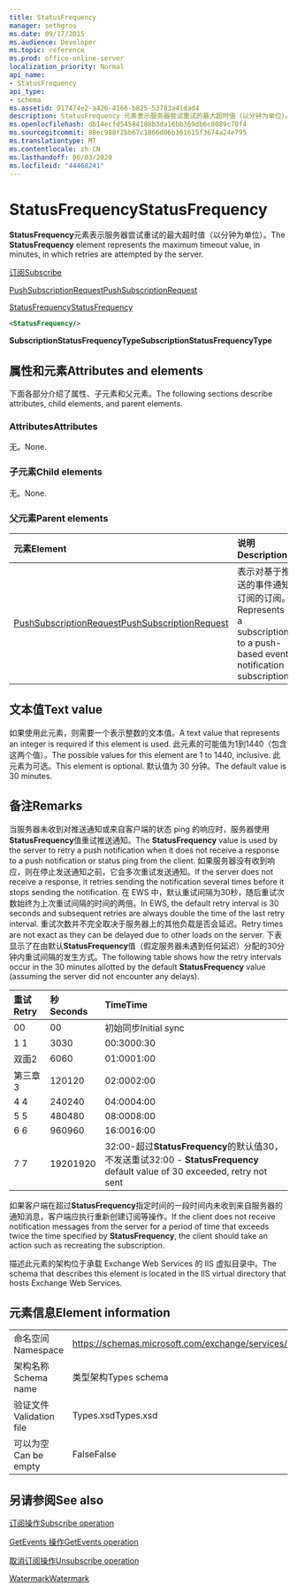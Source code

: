 ```yaml
---
title: StatusFrequency
manager: sethgros
ms.date: 09/17/2015
ms.audience: Developer
ms.topic: reference
ms.prod: office-online-server
localization_priority: Normal
api_name:
- StatusFrequency
api_type:
- schema
ms.assetid: 917474e2-a426-4166-b825-53783a41dad4
description: StatusFrequency 元素表示服务器尝试重试的最大超时值（以分钟为单位）。
ms.openlocfilehash: db14ecfd54584188b3da16bb369db6c8089c70f4
ms.sourcegitcommit: 88ec988f2bb67c1866d06b361615f3674a24e795
ms.translationtype: MT
ms.contentlocale: zh-CN
ms.lasthandoff: 06/03/2020
ms.locfileid: "44468241"
---
```

# <a name="statusfrequency"></a><span data-ttu-id="22b50-103">StatusFrequency</span><span class="sxs-lookup"><span data-stu-id="22b50-103">StatusFrequency</span></span>

<span data-ttu-id="22b50-104">**StatusFrequency**元素表示服务器尝试重试的最大超时值（以分钟为单位）。</span><span class="sxs-lookup"><span data-stu-id="22b50-104">The **StatusFrequency** element represents the maximum timeout value, in minutes, in which retries are attempted by the server.</span></span> 
  
[<span data-ttu-id="22b50-105">订阅</span><span class="sxs-lookup"><span data-stu-id="22b50-105">Subscribe</span></span>](subscribe.md)
  
[<span data-ttu-id="22b50-106">PushSubscriptionRequest</span><span class="sxs-lookup"><span data-stu-id="22b50-106">PushSubscriptionRequest</span></span>](pushsubscriptionrequest.md)
  
[<span data-ttu-id="22b50-107">StatusFrequency</span><span class="sxs-lookup"><span data-stu-id="22b50-107">StatusFrequency</span></span>](statusfrequency.md)
  
```XML
<StatusFrequency/>
```

 <span data-ttu-id="22b50-108">**SubscriptionStatusFrequencyType**</span><span class="sxs-lookup"><span data-stu-id="22b50-108">**SubscriptionStatusFrequencyType**</span></span>
## <a name="attributes-and-elements"></a><span data-ttu-id="22b50-109">属性和元素</span><span class="sxs-lookup"><span data-stu-id="22b50-109">Attributes and elements</span></span>

<span data-ttu-id="22b50-110">下面各部分介绍了属性、子元素和父元素。</span><span class="sxs-lookup"><span data-stu-id="22b50-110">The following sections describe attributes, child elements, and parent elements.</span></span>
  
### <a name="attributes"></a><span data-ttu-id="22b50-111">Attributes</span><span class="sxs-lookup"><span data-stu-id="22b50-111">Attributes</span></span>

<span data-ttu-id="22b50-112">无。</span><span class="sxs-lookup"><span data-stu-id="22b50-112">None.</span></span>
  
### <a name="child-elements"></a><span data-ttu-id="22b50-113">子元素</span><span class="sxs-lookup"><span data-stu-id="22b50-113">Child elements</span></span>

<span data-ttu-id="22b50-114">无。</span><span class="sxs-lookup"><span data-stu-id="22b50-114">None.</span></span>
  
### <a name="parent-elements"></a><span data-ttu-id="22b50-115">父元素</span><span class="sxs-lookup"><span data-stu-id="22b50-115">Parent elements</span></span>

|<span data-ttu-id="22b50-116">**元素**</span><span class="sxs-lookup"><span data-stu-id="22b50-116">**Element**</span></span>|<span data-ttu-id="22b50-117">**说明**</span><span class="sxs-lookup"><span data-stu-id="22b50-117">**Description**</span></span>|
|:-----|:-----|
|[<span data-ttu-id="22b50-118">PushSubscriptionRequest</span><span class="sxs-lookup"><span data-stu-id="22b50-118">PushSubscriptionRequest</span></span>](pushsubscriptionrequest.md) <br/> |<span data-ttu-id="22b50-119">表示对基于推送的事件通知订阅的订阅。</span><span class="sxs-lookup"><span data-stu-id="22b50-119">Represents a subscription to a push-based event notification subscription.</span></span>  <br/> |
   
## <a name="text-value"></a><span data-ttu-id="22b50-120">文本值</span><span class="sxs-lookup"><span data-stu-id="22b50-120">Text value</span></span>

<span data-ttu-id="22b50-121">如果使用此元素，则需要一个表示整数的文本值。</span><span class="sxs-lookup"><span data-stu-id="22b50-121">A text value that represents an integer is required if this element is used.</span></span> <span data-ttu-id="22b50-122">此元素的可能值为1到1440（包含这两个值）。</span><span class="sxs-lookup"><span data-stu-id="22b50-122">The possible values for this element are 1 to 1440, inclusive.</span></span> <span data-ttu-id="22b50-123">此元素为可选。</span><span class="sxs-lookup"><span data-stu-id="22b50-123">This element is optional.</span></span> <span data-ttu-id="22b50-124">默认值为 30 分钟。</span><span class="sxs-lookup"><span data-stu-id="22b50-124">The default value is 30 minutes.</span></span>
  
## <a name="remarks"></a><span data-ttu-id="22b50-125">备注</span><span class="sxs-lookup"><span data-stu-id="22b50-125">Remarks</span></span>

<span data-ttu-id="22b50-126">当服务器未收到对推送通知或来自客户端的状态 ping 的响应时，服务器使用**StatusFrequency**值重试推送通知。</span><span class="sxs-lookup"><span data-stu-id="22b50-126">The **StatusFrequency** value is used by the server to retry a push notification when it does not receive a response to a push notification or status ping from the client.</span></span> <span data-ttu-id="22b50-127">如果服务器没有收到响应，则在停止发送通知之前，它会多次重试发送通知。</span><span class="sxs-lookup"><span data-stu-id="22b50-127">If the server does not receive a response, it retries sending the notification several times before it stops sending the notification.</span></span> <span data-ttu-id="22b50-128">在 EWS 中，默认重试间隔为30秒，随后重试次数始终为上次重试间隔的时间的两倍。</span><span class="sxs-lookup"><span data-stu-id="22b50-128">In EWS, the default retry interval is 30 seconds and subsequent retries are always double the time of the last retry interval.</span></span> <span data-ttu-id="22b50-129">重试次数并不完全取决于服务器上的其他负载是否会延迟。</span><span class="sxs-lookup"><span data-stu-id="22b50-129">Retry times are not exact as they can be delayed due to other loads on the server.</span></span> <span data-ttu-id="22b50-130">下表显示了在由默认**StatusFrequency**值（假定服务器未遇到任何延迟）分配的30分钟内重试间隔的发生方式。</span><span class="sxs-lookup"><span data-stu-id="22b50-130">The following table shows how the retry intervals occur in the 30 minutes allotted by the default **StatusFrequency** value (assuming the server did not encounter any delays).</span></span> 
  
|<span data-ttu-id="22b50-131">**重试**</span><span class="sxs-lookup"><span data-stu-id="22b50-131">**Retry**</span></span>|<span data-ttu-id="22b50-132">**秒**</span><span class="sxs-lookup"><span data-stu-id="22b50-132">**Seconds**</span></span>|<span data-ttu-id="22b50-133">**Time**</span><span class="sxs-lookup"><span data-stu-id="22b50-133">**Time**</span></span>|
|:-----|:-----|:-----|
|<span data-ttu-id="22b50-134">0</span><span class="sxs-lookup"><span data-stu-id="22b50-134">0</span></span>  <br/> |<span data-ttu-id="22b50-135">0</span><span class="sxs-lookup"><span data-stu-id="22b50-135">0</span></span>  <br/> |<span data-ttu-id="22b50-136">初始同步</span><span class="sxs-lookup"><span data-stu-id="22b50-136">Initial sync</span></span>  <br/> |
|<span data-ttu-id="22b50-137">1 </span><span class="sxs-lookup"><span data-stu-id="22b50-137">1</span></span>  <br/> |<span data-ttu-id="22b50-138">30</span><span class="sxs-lookup"><span data-stu-id="22b50-138">30</span></span>  <br/> |<span data-ttu-id="22b50-139">00:30</span><span class="sxs-lookup"><span data-stu-id="22b50-139">00:30</span></span>  <br/> |
|<span data-ttu-id="22b50-140">双面</span><span class="sxs-lookup"><span data-stu-id="22b50-140">2</span></span>  <br/> |<span data-ttu-id="22b50-141">60</span><span class="sxs-lookup"><span data-stu-id="22b50-141">60</span></span>  <br/> |<span data-ttu-id="22b50-142">01:00</span><span class="sxs-lookup"><span data-stu-id="22b50-142">01:00</span></span>  <br/> |
|<span data-ttu-id="22b50-143">第三章</span><span class="sxs-lookup"><span data-stu-id="22b50-143">3</span></span>  <br/> |<span data-ttu-id="22b50-144">120</span><span class="sxs-lookup"><span data-stu-id="22b50-144">120</span></span>  <br/> |<span data-ttu-id="22b50-145">02:00</span><span class="sxs-lookup"><span data-stu-id="22b50-145">02:00</span></span>  <br/> |
|<span data-ttu-id="22b50-146">4 </span><span class="sxs-lookup"><span data-stu-id="22b50-146">4</span></span>  <br/> |<span data-ttu-id="22b50-147">240</span><span class="sxs-lookup"><span data-stu-id="22b50-147">240</span></span>  <br/> |<span data-ttu-id="22b50-148">04:00</span><span class="sxs-lookup"><span data-stu-id="22b50-148">04:00</span></span>  <br/> |
|<span data-ttu-id="22b50-149">5 </span><span class="sxs-lookup"><span data-stu-id="22b50-149">5</span></span>  <br/> |<span data-ttu-id="22b50-150">480</span><span class="sxs-lookup"><span data-stu-id="22b50-150">480</span></span>  <br/> |<span data-ttu-id="22b50-151">08:00</span><span class="sxs-lookup"><span data-stu-id="22b50-151">08:00</span></span>  <br/> |
|<span data-ttu-id="22b50-152">6 </span><span class="sxs-lookup"><span data-stu-id="22b50-152">6</span></span>  <br/> |<span data-ttu-id="22b50-153">960</span><span class="sxs-lookup"><span data-stu-id="22b50-153">960</span></span>  <br/> |<span data-ttu-id="22b50-154">16:00</span><span class="sxs-lookup"><span data-stu-id="22b50-154">16:00</span></span>  <br/> |
|<span data-ttu-id="22b50-155">7 </span><span class="sxs-lookup"><span data-stu-id="22b50-155">7</span></span>  <br/> |<span data-ttu-id="22b50-156">1920</span><span class="sxs-lookup"><span data-stu-id="22b50-156">1920</span></span>  <br/> |<span data-ttu-id="22b50-157">32:00-超过**StatusFrequency**的默认值30，不发送重试</span><span class="sxs-lookup"><span data-stu-id="22b50-157">32:00 - **StatusFrequency** default value of 30 exceeded, retry not sent</span></span>  <br/> |
   
<span data-ttu-id="22b50-158">如果客户端在超过**StatusFrequency**指定时间的一段时间内未收到来自服务器的通知消息，客户端应执行重新创建订阅等操作。</span><span class="sxs-lookup"><span data-stu-id="22b50-158">If the client does not receive notification messages from the server for a period of time that exceeds twice the time specified by **StatusFrequency**, the client should take an action such as recreating the subscription.</span></span> 
  
<span data-ttu-id="22b50-159">描述此元素的架构位于承载 Exchange Web Services 的 IIS 虚拟目录中。</span><span class="sxs-lookup"><span data-stu-id="22b50-159">The schema that describes this element is located in the IIS virtual directory that hosts Exchange Web Services.</span></span>
  
## <a name="element-information"></a><span data-ttu-id="22b50-160">元素信息</span><span class="sxs-lookup"><span data-stu-id="22b50-160">Element information</span></span>

|||
|:-----|:-----|
|<span data-ttu-id="22b50-161">命名空间</span><span class="sxs-lookup"><span data-stu-id="22b50-161">Namespace</span></span>  <br/> |https://schemas.microsoft.com/exchange/services/2006/types  <br/> |
|<span data-ttu-id="22b50-162">架构名称</span><span class="sxs-lookup"><span data-stu-id="22b50-162">Schema name</span></span>  <br/> |<span data-ttu-id="22b50-163">类型架构</span><span class="sxs-lookup"><span data-stu-id="22b50-163">Types schema</span></span>  <br/> |
|<span data-ttu-id="22b50-164">验证文件</span><span class="sxs-lookup"><span data-stu-id="22b50-164">Validation file</span></span>  <br/> |<span data-ttu-id="22b50-165">Types.xsd</span><span class="sxs-lookup"><span data-stu-id="22b50-165">Types.xsd</span></span>  <br/> |
|<span data-ttu-id="22b50-166">可以为空</span><span class="sxs-lookup"><span data-stu-id="22b50-166">Can be empty</span></span>  <br/> |<span data-ttu-id="22b50-167">False</span><span class="sxs-lookup"><span data-stu-id="22b50-167">False</span></span>  <br/> |
   
## <a name="see-also"></a><span data-ttu-id="22b50-168">另请参阅</span><span class="sxs-lookup"><span data-stu-id="22b50-168">See also</span></span>



[<span data-ttu-id="22b50-169">订阅操作</span><span class="sxs-lookup"><span data-stu-id="22b50-169">Subscribe operation</span></span>](subscribe-operation.md)
  
[<span data-ttu-id="22b50-170">GetEvents 操作</span><span class="sxs-lookup"><span data-stu-id="22b50-170">GetEvents operation</span></span>](getevents-operation.md)
  
[<span data-ttu-id="22b50-171">取消订阅操作</span><span class="sxs-lookup"><span data-stu-id="22b50-171">Unsubscribe operation</span></span>](unsubscribe-operation.md)
  
[<span data-ttu-id="22b50-172">Watermark</span><span class="sxs-lookup"><span data-stu-id="22b50-172">Watermark</span></span>](watermark.md)

